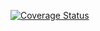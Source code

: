 [![Coverage Status](https://coveralls.io/repos/github/Sampeerez/PR8_DSI/badge.svg?branch=main)](https://coveralls.io/github/Sampeerez/PR8_DSI?branch=main)
